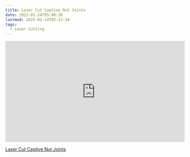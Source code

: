 ```yaml
---
title: Laser Cut Captive Nut Joints
date: 2022-01-24T05:00:26
lastmod: 2025-02-14T05:13:34
tags:
  - Laser Cutting
---
```


<div class="iframe-16-9-container">
<iframe class="youTubeIframe" width="560" height="315" src="https://www.youtube.com/embed/57OT_SIW96U?rel=0" title="YouTube video player" frameborder="0" allow="accelerometer; autoplay; clipboard-write; encrypted-media; gyroscope; picture-in-picture; web-share" allowfullscreen></iframe>
</div>

[Laser Cut Captive Nut Joints](https://youtu.be/57OT_SIW96U)
